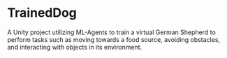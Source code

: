 # TrainedDog
A Unity project utilizing ML-Agents to train a virtual German Shepherd to perform tasks such as moving towards a food source, avoiding obstacles, and interacting with objects in its environment.
